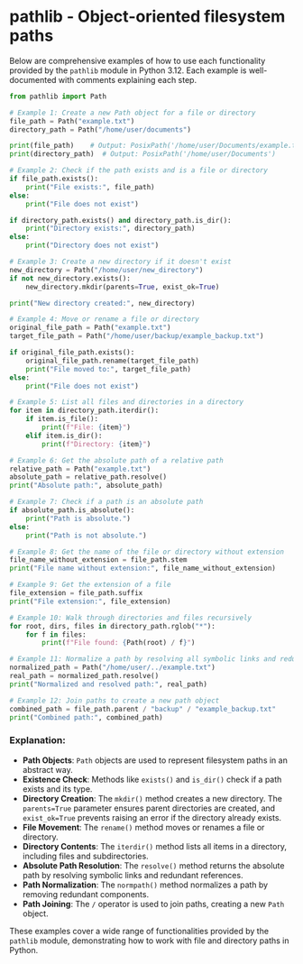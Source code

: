 # pathlib - Object-oriented filesystem paths

Below are comprehensive examples of how to use each functionality provided by the `pathlib` module in Python 3.12. Each example is well-documented with comments explaining each step.

```python
from pathlib import Path

# Example 1: Create a new Path object for a file or directory
file_path = Path("example.txt")
directory_path = Path("/home/user/documents")

print(file_path)    # Output: PosixPath('/home/user/Documents/example.txt')
print(directory_path)  # Output: PosixPath('/home/user/Documents')

# Example 2: Check if the path exists and is a file or directory
if file_path.exists():
    print("File exists:", file_path)
else:
    print("File does not exist")

if directory_path.exists() and directory_path.is_dir():
    print("Directory exists:", directory_path)
else:
    print("Directory does not exist")

# Example 3: Create a new directory if it doesn't exist
new_directory = Path("/home/user/new_directory")
if not new_directory.exists():
    new_directory.mkdir(parents=True, exist_ok=True)

print("New directory created:", new_directory)

# Example 4: Move or rename a file or directory
original_file_path = Path("example.txt")
target_file_path = Path("/home/user/backup/example_backup.txt")

if original_file_path.exists():
    original_file_path.rename(target_file_path)
    print("File moved to:", target_file_path)
else:
    print("File does not exist")

# Example 5: List all files and directories in a directory
for item in directory_path.iterdir():
    if item.is_file():
        print(f"File: {item}")
    elif item.is_dir():
        print(f"Directory: {item}")

# Example 6: Get the absolute path of a relative path
relative_path = Path("example.txt")
absolute_path = relative_path.resolve()
print("Absolute path:", absolute_path)

# Example 7: Check if a path is an absolute path
if absolute_path.is_absolute():
    print("Path is absolute.")
else:
    print("Path is not absolute.")

# Example 8: Get the name of the file or directory without extension
file_name_without_extension = file_path.stem
print("File name without extension:", file_name_without_extension)

# Example 9: Get the extension of a file
file_extension = file_path.suffix
print("File extension:", file_extension)

# Example 10: Walk through directories and files recursively
for root, dirs, files in directory_path.rglob("*"):
    for f in files:
        print(f"File found: {Path(root) / f}")

# Example 11: Normalize a path by resolving all symbolic links and redundant references
normalized_path = Path("/home/user/../example.txt")
real_path = normalized_path.resolve()
print("Normalized and resolved path:", real_path)

# Example 12: Join paths to create a new path object
combined_path = file_path.parent / "backup" / "example_backup.txt"
print("Combined path:", combined_path)
```

### Explanation:

- **Path Objects**: `Path` objects are used to represent filesystem paths in an abstract way.
- **Existence Check**: Methods like `exists()` and `is_dir()` check if a path exists and its type.
- **Directory Creation**: The `mkdir()` method creates a new directory. The `parents=True` parameter ensures parent directories are created, and `exist_ok=True` prevents raising an error if the directory already exists.
- **File Movement**: The `rename()` method moves or renames a file or directory.
- **Directory Contents**: The `iterdir()` method lists all items in a directory, including files and subdirectories.
- **Absolute Path Resolution**: The `resolve()` method returns the absolute path by resolving symbolic links and redundant references.
- **Path Normalization**: The `normpath()` method normalizes a path by removing redundant components.
- **Path Joining**: The `/` operator is used to join paths, creating a new `Path` object.

These examples cover a wide range of functionalities provided by the `pathlib` module, demonstrating how to work with file and directory paths in Python.
